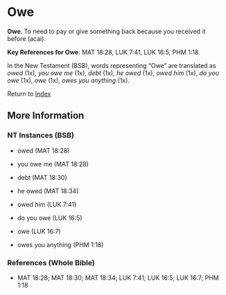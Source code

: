 # Owe
**Owe**. 
To need to pay or give something back because you received it before (acai). 


**Key References for Owe**: 
MAT 18:28, LUK 7:41, LUK 16:5, PHM 1:18. 




In the New Testament (BSB), words representing “Owe” are translated as 
*owed* (1x), *you owe me* (1x), *debt* (1x), *he owed* (1x), *owed him* (1x), *do you owe* (1x), *owe* (1x), *owes you anything* (1x). 


Return to [Index](00-Index.md)

## More Information

### NT Instances (BSB)

* owed (MAT 18:28)

* you owe me (MAT 18:28)

* debt (MAT 18:30)

* he owed (MAT 18:34)

* owed him (LUK 7:41)

* do you owe (LUK 16:5)

* owe (LUK 16:7)

* owes you anything (PHM 1:18)



### References (Whole Bible)

* MAT 18:28; MAT 18:30; MAT 18:34; LUK 7:41; LUK 16:5; LUK 16:7; PHM 1:18



